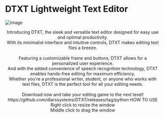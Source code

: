 # DTXT Lightweight Text Editor
![image](https://user-images.githubusercontent.com/124361703/223003005-c396353d-196f-495f-a858-b66676365d42.png)<br> 
<p align="center">
Introducing DTXT, the sleek and versatile text editor designed for easy use and optimal productivity. <br>
With its minimalist interface and intuitive controls, DTXT makes editing text files a breeze. <br><br>
Featuring a customizable frame and buttons, DTXT allows for a personalized user experience.<br>
And with the added convenience of speech recognition technology, DTXT enables hands-free editing for maximum efficiency. <br>
Whether you're a professional writer, student, or anyone who works with text files, DTXT is the perfect tool for all your editing needs.<br><br>
Download now and take your editing game to the next level!<br>
https://github.com/dlarssystems/DTXT/releases/tag/python
HOW TO USE<br> 
Right click to resize the window<br> 
Middle click to drag the window<br> 

